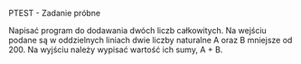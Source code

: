 PTEST - Zadanie próbne

Napisać program do dodawania dwóch liczb całkowitych. Na wejściu podane są w oddzielnych liniach dwie liczby naturalne A oraz B mniejsze od 200. Na wyjściu należy wypisać wartość ich sumy, A + B.
